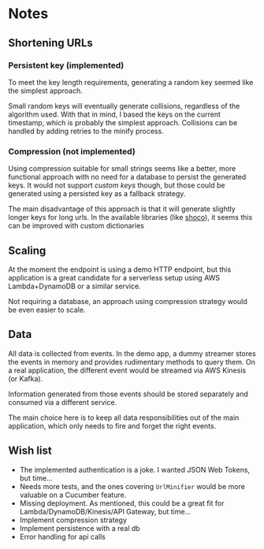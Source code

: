 # Notes

## Shortening URLs

### Persistent key (implemented)

To meet the key length requirements, generating a random key seemed like the
simplest approach.

Small random keys will eventually generate collisions, regardless of the
algorithm used. With that in mind, I based the keys on the current timestamp,
which is probably the simplest approach. Collisions can be handled by adding
retries to the minify process.

### Compression (not implemented)

Using compression suitable for small strings seems like a better, more
functional approach with no need for a database to persist the generated
keys. It would not support _custom keys_ though, but those could be generated
using a persisted key as a fallback strategy.

The main disadvantage of this approach is that it will generate slightly longer
keys for long urls. In the available libraries (like
[shoco](https://ed-von-schleck.github.io/shoco/)), it seems this can be improved
with custom dictionaries

## Scaling

At the moment the endpoint is using a demo HTTP endpoint, but this application
is a great candidate for a serverless setup using AWS Lambda+DynamoDB or a similar
service.

Not requiring a database, an approach using compression strategy would be even
easier to scale.

## Data

All data is collected from events. In the demo app, a dummy streamer stores the
events in memory and provides rudimentary methods to query them. On a real
application, the different event would be streamed via AWS Kinesis (or Kafka).

Information generated from those events should be stored separately and consumed
via a different service.

The main choice here is to keep all data responsibilities out of the main
application, which only needs to fire and forget the right events.

## Wish list

 - The implemented authentication is a joke. I wanted JSON Web Tokens, but time...
 - Needs more tests, and the ones covering `UrlMinifier` would be more valuable
   on a Cucumber feature.
 - Missing deployment. As mentioned, this could be a great fit for
   Lambda/DynamoDB/Kinesis/API Gateway, but time...
 - Implement compression strategy
 - Implement persistence with a real db
 - Error handling for api calls

